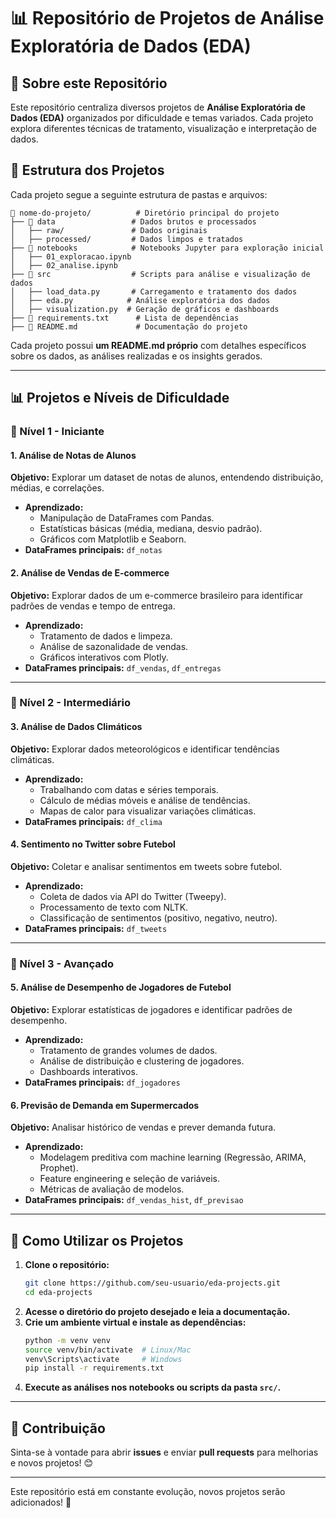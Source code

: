 # 📊 Repositório de Projetos de Análise Exploratória de Dados (EDA)

## 📌 Sobre este Repositório

Este repositório centraliza diversos projetos de **Análise Exploratória de Dados (EDA)** organizados por dificuldade e temas variados. Cada projeto explora diferentes técnicas de tratamento, visualização e interpretação de dados.

## 🎯 Estrutura dos Projetos
Cada projeto segue a seguinte estrutura de pastas e arquivos:

```
📂 nome-do-projeto/          # Diretório principal do projeto
├── 📁 data                 # Dados brutos e processados
│   ├── raw/               # Dados originais
│   ├── processed/         # Dados limpos e tratados
├── 📁 notebooks            # Notebooks Jupyter para exploração inicial
│   ├── 01_exploracao.ipynb
│   ├── 02_analise.ipynb
├── 📁 src                  # Scripts para análise e visualização de dados
│   ├── load_data.py       # Carregamento e tratamento dos dados
│   ├── eda.py            # Análise exploratória dos dados
│   ├── visualization.py  # Geração de gráficos e dashboards
├── 📄 requirements.txt      # Lista de dependências
├── 📄 README.md             # Documentação do projeto
```

Cada projeto possui **um README.md próprio** com detalhes específicos sobre os dados, as análises realizadas e os insights gerados.

---

## 📊 Projetos e Níveis de Dificuldade

### 🔹 Nível 1 - Iniciante

#### **1. Análise de Notas de Alunos**
**Objetivo:** Explorar um dataset de notas de alunos, entendendo distribuição, médias, e correlações.
- **Aprendizado:**
  - Manipulação de DataFrames com Pandas.
  - Estatísticas básicas (média, mediana, desvio padrão).
  - Gráficos com Matplotlib e Seaborn.
- **DataFrames principais:** `df_notas`

#### **2. Análise de Vendas de E-commerce**
**Objetivo:** Explorar dados de um e-commerce brasileiro para identificar padrões de vendas e tempo de entrega.
- **Aprendizado:**
  - Tratamento de dados e limpeza.
  - Análise de sazonalidade de vendas.
  - Gráficos interativos com Plotly.
- **DataFrames principais:** `df_vendas`, `df_entregas`

---

### 🔸 Nível 2 - Intermediário

#### **3. Análise de Dados Climáticos**
**Objetivo:** Explorar dados meteorológicos e identificar tendências climáticas.
- **Aprendizado:**
  - Trabalhando com datas e séries temporais.
  - Cálculo de médias móveis e análise de tendências.
  - Mapas de calor para visualizar variações climáticas.
- **DataFrames principais:** `df_clima`

#### **4. Sentimento no Twitter sobre Futebol**
**Objetivo:** Coletar e analisar sentimentos em tweets sobre futebol.
- **Aprendizado:**
  - Coleta de dados via API do Twitter (Tweepy).
  - Processamento de texto com NLTK.
  - Classificação de sentimentos (positivo, negativo, neutro).
- **DataFrames principais:** `df_tweets`

---

### 🔺 Nível 3 - Avançado

#### **5. Análise de Desempenho de Jogadores de Futebol**
**Objetivo:** Explorar estatísticas de jogadores e identificar padrões de desempenho.
- **Aprendizado:**
  - Tratamento de grandes volumes de dados.
  - Análise de distribuição e clustering de jogadores.
  - Dashboards interativos.
- **DataFrames principais:** `df_jogadores`

#### **6. Previsão de Demanda em Supermercados**
**Objetivo:** Analisar histórico de vendas e prever demanda futura.
- **Aprendizado:**
  - Modelagem preditiva com machine learning (Regressão, ARIMA, Prophet).
  - Feature engineering e seleção de variáveis.
  - Métricas de avaliação de modelos.
- **DataFrames principais:** `df_vendas_hist`, `df_previsao`

---

## 🚀 Como Utilizar os Projetos

1. **Clone o repositório:**
   ```bash
   git clone https://github.com/seu-usuario/eda-projects.git
   cd eda-projects
   ```
2. **Acesse o diretório do projeto desejado e leia a documentação.**
3. **Crie um ambiente virtual e instale as dependências:**
   ```bash
   python -m venv venv
   source venv/bin/activate  # Linux/Mac
   venv\Scripts\activate     # Windows
   pip install -r requirements.txt
   ```
4. **Execute as análises nos notebooks ou scripts da pasta `src/`.**

---

## 🤝 Contribuição

Sinta-se à vontade para abrir **issues** e enviar **pull requests** para melhorias e novos projetos! 😊

---

Este repositório está em constante evolução, novos projetos serão adicionados! 🚀


